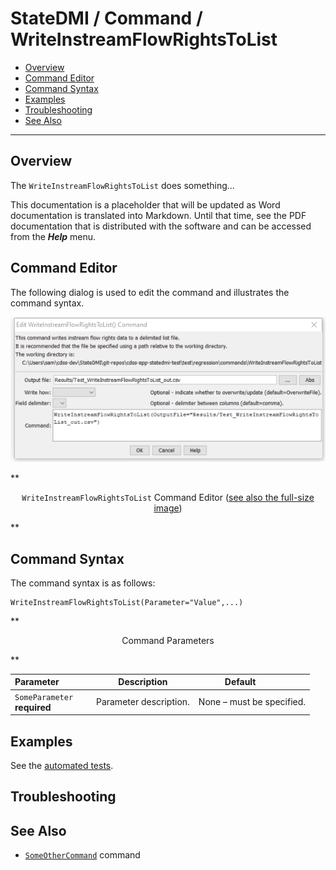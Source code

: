 # StateDMI / Command / WriteInstreamFlowRightsToList #

* [Overview](#overview)
* [Command Editor](#command-editor)
* [Command Syntax](#command-syntax)
* [Examples](#examples)
* [Troubleshooting](#troubleshooting)
* [See Also](#see-also)

-------------------------

## Overview ##

The `WriteInstreamFlowRightsToList` does something...

This documentation is a placeholder that will be updated as Word documentation is translated into Markdown.
Until that time, see the PDF documentation that is distributed with the software and can be accessed
from the ***Help*** menu.

## Command Editor ##

The following dialog is used to edit the command and illustrates the command syntax.

![WriteInstreamFlowRightsToList](WriteInstreamFlowRightsToList.png)

**<p style="text-align: center;">
`WriteInstreamFlowRightsToList` Command Editor (<a href="../WriteInstreamFlowRightsToList.png">see also the full-size image</a>)
</p>**

## Command Syntax ##

The command syntax is as follows:

```text
WriteInstreamFlowRightsToList(Parameter="Value",...)
```
**<p style="text-align: center;">
Command Parameters
</p>**

| **Parameter**&nbsp;&nbsp;&nbsp;&nbsp;&nbsp;&nbsp;&nbsp;&nbsp;&nbsp;&nbsp;&nbsp;&nbsp; | **Description** | **Default**&nbsp;&nbsp;&nbsp;&nbsp;&nbsp;&nbsp;&nbsp;&nbsp;&nbsp;&nbsp; |
| --------------|-----------------|----------------- |
|`SomeParameter`<br>**required**|Parameter description.|None – must be specified.|

## Examples ##

See the [automated tests](https://github.com/OpenWaterFoundation/cdss-app-statedmi-main/tree/master/test/regression/commands/WriteInstreamFlowRightsToList).

## Troubleshooting ##

## See Also ##

* [`SomeOtherCommand`](../SomeOtherCommand/SomeOtherCommand) command
